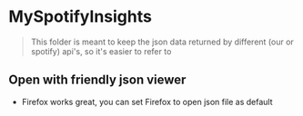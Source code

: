 # MySpotifyInsights
> This folder is meant to keep the json data returned by different (our or spotify) api's, so it's easier to
> refer to


## Open with friendly json viewer
- Firefox works great, you can set Firefox to open json file as default

